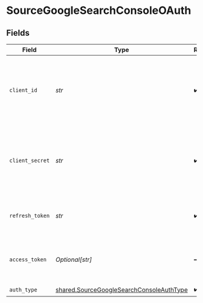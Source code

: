 # SourceGoogleSearchConsoleOAuth


## Fields

| Field                                                                                                                                                                     | Type                                                                                                                                                                      | Required                                                                                                                                                                  | Description                                                                                                                                                               |
| ------------------------------------------------------------------------------------------------------------------------------------------------------------------------- | ------------------------------------------------------------------------------------------------------------------------------------------------------------------------- | ------------------------------------------------------------------------------------------------------------------------------------------------------------------------- | ------------------------------------------------------------------------------------------------------------------------------------------------------------------------- |
| `client_id`                                                                                                                                                               | *str*                                                                                                                                                                     | :heavy_check_mark:                                                                                                                                                        | The client ID of your Google Search Console developer application. Read more <a href="https://developers.google.com/webmaster-tools/v1/how-tos/authorizing">here</a>.     |
| `client_secret`                                                                                                                                                           | *str*                                                                                                                                                                     | :heavy_check_mark:                                                                                                                                                        | The client secret of your Google Search Console developer application. Read more <a href="https://developers.google.com/webmaster-tools/v1/how-tos/authorizing">here</a>. |
| `refresh_token`                                                                                                                                                           | *str*                                                                                                                                                                     | :heavy_check_mark:                                                                                                                                                        | The token for obtaining a new access token. Read more <a href="https://developers.google.com/webmaster-tools/v1/how-tos/authorizing">here</a>.                            |
| `access_token`                                                                                                                                                            | *Optional[str]*                                                                                                                                                           | :heavy_minus_sign:                                                                                                                                                        | Access token for making authenticated requests. Read more <a href="https://developers.google.com/webmaster-tools/v1/how-tos/authorizing">here</a>.                        |
| `auth_type`                                                                                                                                                               | [shared.SourceGoogleSearchConsoleAuthType](../../models/shared/sourcegooglesearchconsoleauthtype.md)                                                                      | :heavy_check_mark:                                                                                                                                                        | N/A                                                                                                                                                                       |